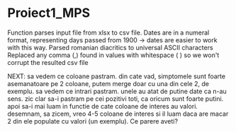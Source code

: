# Proiect1_MPS
Function parses input file from xlsx to csv file. Dates are in a numeral format, representing days passed from 1900 -> dates are easier to work with this way.
Parsed romanian diacritics to universal ASCII characters
Replaced any comma (,) found in values with whitespace ( ) so we won't corrupt the resulted csv file

NEXT:
	sa vedem ce coloane pastram. din cate vad, simptomele sunt foarte asemanatoare pe 2 coloane, putem merge doar cu una din cele 2, de exemplu.
	sa vedem ce intrari pastram. unele au atat de putine date ca n-au sens. zic clar sa-i pastram pe cei pozitivi toti, ca oricum sunt foarte putini. apoi sa-i mai luam in functie de cate coloane de interes au valori. desemnam, sa zicem, vreo 4-5 coloane de interes si il luam daca are macar 2 din ele populate cu valori (un exemplu). Ce parere aveti?

